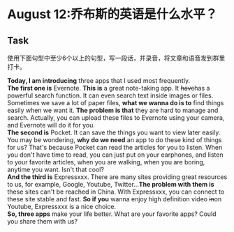 # August 12:乔布斯的英语是什么水平？

## Task
使用下面句型中至少6个以上的句型，写一段话，并录音，将文章和语音发到群里打卡。

**Today, I am introducing** three apps that I used most frequently.  
**The first one is** Evernote. **This is** a great note-taking app. It ~~have~~has a powerful search function. It can even search text inside images or files. Sometimes we save a lot of paper files, **what we wanna do is to** find things easily when we want it. **The problem is that** they are hard to manage and search. Actually, you can upload these files to Evernote using your camera, and Evernote will do it for you.   
**The second is** Pocket. It can save the things you want to view later easily. You may be wondering, **why do we need** an app to do these kind of things for us? That's because Pocket can read the articles for you to listen. When you don't have time to read, you can just put on your earphones, and listen to your favorite articles, when you are walking, when you are boring, anytime you want. Isn't that cool?  
**And the third is** Expressxxx.  There are many sites providing great resources to us, for example, Google, Youtube, Twitter...**The problem with them is** these sites can't be reached in China. With Expressxxx, you can connect to these site stable and fast. **So if you** wanna enjoy high definition video ~~in~~on Youtube, Expressxxx is a nice choice.  
**So, three apps** make your life better. What are your favorite apps? Could you share them with us?

